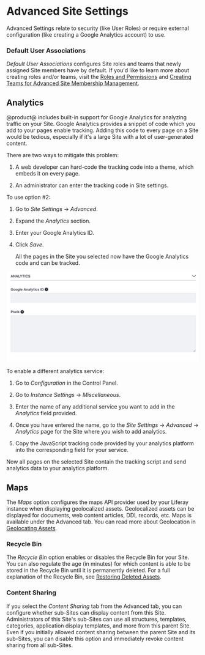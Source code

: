 # Advanced Site Settings [](id=advanced-site-settings)

Advanced Settings relate to security (like User Roles) or require external
configuration (like creating a Google Analytics account) to use.

### Default User Associations [](id=default-user-associations)

*Default User Associations* configures Site roles and teams that newly assigned Site 
members have by default. If you'd like to learn more about creating roles 
and/or teams, visit the [Roles and Permissions](/discover/portal/-/knowledge_base/7-1/roles-and-permissions)
and [Creating Teams for Advanced Site Membership Management](/discover/portal/-/knowledge_base/7-1/creating-teams-for-advanced-site-membership-management).

## Analytics [](id=analytics)

@product@ includes built-in support for Google Analytics for analyzing 
traffic on your Site. Google Analytics provides a snippet of code which you add
to your pages enable tracking. Adding this code to every page on a Site would
be tedious, especially if it's a large Site with a lot of user-generated
content.

There are two ways to mitigate this problem:

1.  A web developer can hard-code the tracking code into a theme, which embeds
    it on every page.

2.  An administrator can enter the tracking code in Site settings.

To use option #2:

1.  Go to *Site Settings* &rarr; *Advanced*.

2.  Expand the *Analytics* section.

3.  Enter your Google Analytics ID.

4.  Click *Save*.

    All the pages in the Site you selected now have the Google Analytics code
    and can be tracked. 

![Figure 1: To set up Google Analytics: sign up, receive an ID, and then enter it into the Google Analytics ID field.](../../../../images/maintaining-google-analytics.png)

To enable a different analytics service:

1.  Go to *Configuration* in the Control Panel.

2.  Go to *Instance Settings* &rarr; *Miscellaneous*.

3.  Enter the name of any additional service you want to add in the *Analytics*
    field provided.

4.  Once you have entered the name, go to the *Site Settings* &rarr; *Advanced* 
    &rarr; *Analytics* page for the Site where you wish to add analytics.
 
5.  Copy the JavaScript tracking code provided by your analytics platform into 
    the corresponding field for your service.

Now all pages on the selected Site contain the tracking script and send
analytics data to your analytics platform. 

## Maps [](id=maps)

The *Maps* option configures the maps API provider used by your Liferay
instance when displaying geolocalized assets. Geolocalized assets can be
displayed for documents, web content articles, DDL records, etc. Maps is
available under the Advanced tab. You can read more about Geolocation in [Geolocating Assets](/discover/portal/-/knowledge_base/7-1/geolocating-assets).

### Recycle Bin [](id=recycle-bin)

The *Recycle Bin* option enables or disables the Recycle Bin for your Site. You
can also regulate the age (in minutes) for which content is able to be stored
in the Recycle Bin until it is permanently deleted. For a full explanation of
the Recycle Bin, see [Restoring Deleted Assets](/discover/portal/-/knowledge_base/7-1/restoring-deleted-assets).

### Content Sharing [](id=content-sharing)

If you select the *Content Sharing* tab from the Advanced tab, you can
configure whether sub-Sites can display content from this Site. Administrators
of this Site's sub-Sites can use all structures, templates, categories,
application display templates, and more from this parent Site. Even if you
initially allowed content sharing between the parent Site and its sub-Sites,
you can disable this option and immediately revoke content sharing from
all sub-Sites.
